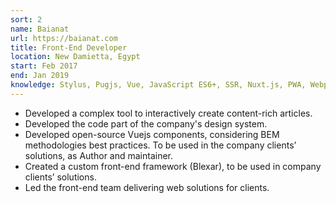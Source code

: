 ```yaml
---
sort: 2
name: Baianat
url: https://baianat.com
title: Front-End Developer
location: New Damietta, Egypt
start: Feb 2017
end: Jan 2019
knowledge: Stylus, Pugjs, Vue, JavaScript ES6+, SSR, Nuxt.js, PWA, Webpack, Rollup, BEM, SVG animation, Canvas API, and npm.
---
```


- Developed a complex tool to interactively create content-rich articles.
- Developed the code part of the company's design system.
- Developed open-source Vuejs components, considering BEM methodologies best practices. To be used in the company clients’ solutions, as Author and maintainer.
- Created a custom front-end framework (Blexar), to be used in company clients’ solutions.
- Led the front-end team delivering web solutions for clients.

